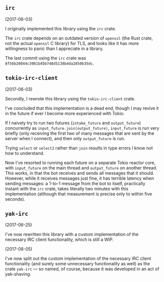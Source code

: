 
## `irc`

(2017-06-03)

I originally implemented this library using the `irc` crate.

The `irc` crate depends on an outdated version of `openssl` (the Rust crate,
not the actual `openssl` C library) for TLS, and looks like it has more
willingness to panic than I appreciate in a library.

The last commit using the `irc` crate was
`8f56b20844c3981b45b748d5138b4da2850b35dc`.


## `tokio-irc-client`

(2017-06-03)

Secondly, I rewrote this library using the `tokio-irc-client` crate.

I've concluded that this implementation is a dead end, though I may revive it
in the future if ever I become more experienced with Tokio.

If I naively try to run two futures (`intake_future` and `output_future`)
concurrently as `input_future.join(output_future)`, `input_future` is run very
briefly (only receiving the first two of many messages that are sent by the
server when I connect), and then only `output_future` is run.

Trying `select` or `select2` rather than `join` results in type errors I know
not how to understand.

Now I've resorted to running each future on a separate Tokio reactor core,
with `input_future` on the main thread and `output_future` on another thread.
This works, in that the bot receives and sends all messages that it should.
However, while it receives messages just fine, it has terrible latency when
sending messages: a 1-to-1 message from the bot to itself, practically instant
with the `irc` crate, takes literally two minutes with this implementation
(although that measurement is precise only to within five seconds).


## `yak-irc`

(2017-06-25)

I've now rewritten this library with a custom implementation of the necessary
IRC client functionality, which is still a WIP.

(2017-08-05)

I've now split out the custom implementation of the necessary IRC client
functionality (and surely some unnecessary functionality as well) as the crate
`yak-irc` — so named, of course, because it was developed in an act of
yak-shaving.
